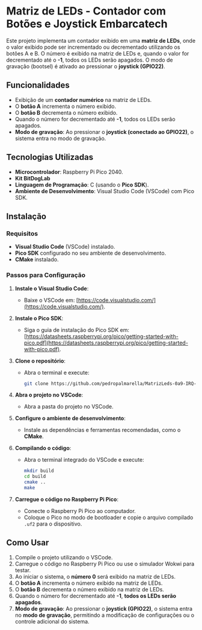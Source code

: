 # Matriz de LEDs - Contador com Botões e Joystick Embarcatech

Este projeto implementa um contador exibido em uma **matriz de LEDs**, onde o valor exibido pode ser incrementado ou decrementado utilizando os botões A e B. O número é exibido na matriz de LEDs e, quando o valor for decrementado até o **-1**, todos os LEDs serão apagados. O modo de gravação (bootsel) é ativado ao pressionar o **joystick (GPIO22)**.

## Funcionalidades

- Exibição de um **contador numérico** na matriz de LEDs.
- O **botão A** incrementa o número exibido.
- O **botão B** decrementa o número exibido.
- Quando o número for decrementado até **-1**, todos os LEDs serão apagados.
- **Modo de gravação**: Ao pressionar o **joystick (conectado ao GPIO22)**, o sistema entra no modo de gravação.

## Tecnologias Utilizadas

- **Microcontrolador**: Raspberry Pi Pico 2040.
- **Kit BitDogLab**
- **Linguagem de Programação**: C (usando o **Pico SDK**).
- **Ambiente de Desenvolvimento**: Visual Studio Code (VSCode) com Pico SDK.

## Instalação

### Requisitos

- **Visual Studio Code** (VSCode) instalado.
- **Pico SDK** configurado no seu ambiente de desenvolvimento.
- **CMake** instalado.

### Passos para Configuração

1. **Instale o Visual Studio Code**:
   - Baixe o VSCode em: [https://code.visualstudio.com/](https://code.visualstudio.com/).
   
2. **Instale o Pico SDK**:
   - Siga o guia de instalação do Pico SDK em: [https://datasheets.raspberrypi.org/pico/getting-started-with-pico.pdf](https://datasheets.raspberrypi.org/pico/getting-started-with-pico.pdf).

3. **Clone o repositório**:
   - Abra o terminal e execute:
     ```bash
     git clone https://github.com/pedropalmarella/MatrizLeds-0a9-IRQ-Embarcatech.git
     ```

4. **Abra o projeto no VSCode**:
   - Abra a pasta do projeto no VSCode.

5. **Configure o ambiente de desenvolvimento**:
   - Instale as dependências e ferramentas recomendadas, como o **CMake**.

6. **Compilando o código**:
   - Abra o terminal integrado do VSCode e execute:
     ```bash
     mkdir build
     cd build
     cmake ..
     make
     ```

7. **Carregue o código no Raspberry Pi Pico**:
   - Conecte o Raspberry Pi Pico ao computador.
   - Coloque o Pico no modo de bootloader e copie o arquivo compilado `.uf2` para o dispositivo.

## Como Usar

1. Compile o projeto utilizando o VSCode.
2. Carregue o código no Raspberry Pi Pico ou use o simulador Wokwi para testar.
3. Ao iniciar o sistema, o **número 0** será exibido na matriz de LEDs.
4. O **botão A** incrementa o número exibido na matriz de LEDs.
5. O **botão B** decrementa o número exibido na matriz de LEDs.
6. Quando o número for decrementado até **-1**, **todos os LEDs serão apagados**.
7. **Modo de gravação**: Ao pressionar o **joystick (GPIO22)**, o sistema entra no **modo de gravação**, permitindo a modificação de configurações ou o controle adicional do sistema.
